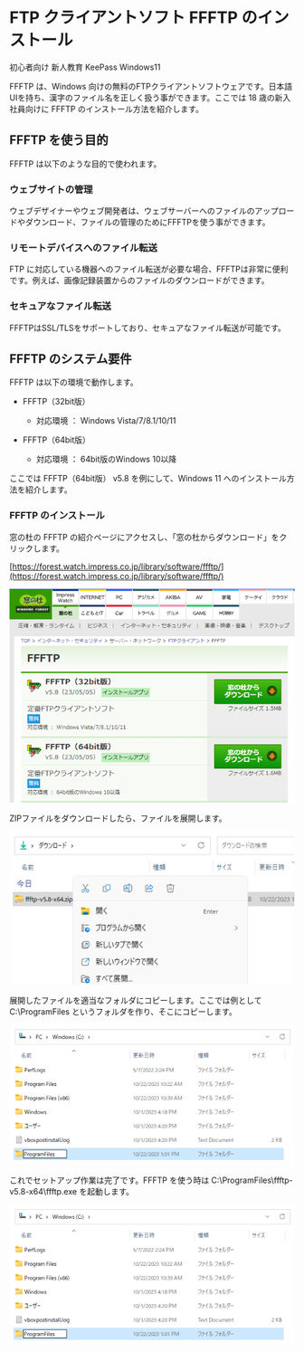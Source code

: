 # FTP クライアントソフト FFFTP のインストール
初心者向け
新人教育
KeePass
Windows11

FFFTP は、Windows 向けの無料のFTPクライアントソフトウェアです。日本語UIを持ち、漢字のファイル名を正しく扱う事ができます。ここでは 18 歳の新入社員向けに FFFTP のインストール方法を紹介します。

## FFFTP を使う目的
FFFTP は以下のような目的で使われます。

### ウェブサイトの管理
ウェブデザイナーやウェブ開発者は、ウェブサーバーへのファイルのアップロードやダウンロード、ファイルの管理のためにFFFTPを使う事ができます。

### リモートデバイスへのファイル転送
FTP に対応している機器へのファイル転送が必要な場合、FFFTPは非常に便利です。例えば、画像記録装置からのファイルのダウンロードができます。

### セキュアなファイル転送
FFFTPはSSL/TLSをサポートしており、セキュアなファイル転送が可能です。

## FFFTP のシステム要件
FFFTP は以下の環境で動作します。

- FFFTP（32bit版）
  - 対応環境 ： Windows Vista/7/8.1/10/11

- FFFTP（64bit版）
  - 対応環境 ： 64bit版のWindows 10以降

ここでは FFFTP（64bit版） v5.8 を例にして、Windows 11 へのインストール方法を紹介します。

### FFFTP のインストール

窓の杜の FFFTP の紹介ページにアクセスし、「窓の杜からダウンロード」をクリックします。

[https://forest.watch.impress.co.jp/library/software/ffftp/](https://forest.watch.impress.co.jp/library/software/ffftp/)

![](03_officialsite.png)

ZIPファイルをダウンロードしたら、ファイルを展開します。

![](15_download.png)

展開したファイルを適当なフォルダにコピーします。ここでは例として C:\ProgramFiles というフォルダを作り、そこにコピーします。

![](23_install.png)

これでセットアップ作業は完了です。FFFTP を使う時は C:\ProgramFiles\ffftp-v5.8-x64\ffftp.exe を起動します。 

![](23_install.png)

<!--
### FFFTP の使い方

FFFTPを起動:
インストールが完了したら、FFFTPを起動します。デスクトップのショートカットをダブルクリックするか、スタートメニューからアプリケーションを見つけて起動します。

FTPサーバーへの接続:
FFFTPを起動したら、FTPサーバーに接続するための情報（ホスト名、ユーザー名、パスワードなど）を入力します。接続設定を保存して、必要に応じて設定をカスタマイズできます。

これで、FFFTPが正常にインストールされ、FTPサーバーに接続してファイルを転送できるようになります。必要に応じて、FTP操作のための詳細な設定やカスタマイズを行うことができます。
-->